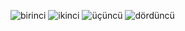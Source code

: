 ![birinci](https://github.com/user-attachments/assets/c1d54683-bbc6-4db8-a64f-d1ec8cdce49f)
![ikinci](https://github.com/user-attachments/assets/e22304b3-df8b-4101-acc4-d4dd9afd9c5c)
![üçüncü](https://github.com/user-attachments/assets/85a5e984-db81-4bdc-a6ff-404c49d3ac02)
![dördüncü](https://github.com/user-attachments/assets/077f4eb8-2def-4422-b94b-e99a60890cf7)
